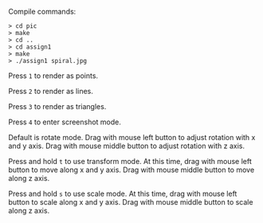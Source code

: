Compile commands:
```shell
> cd pic
> make
> cd ..
> cd assign1
> make
> ./assign1 spiral.jpg
```

Press `1` to render as points.

Press `2` to render as lines.

Press `3` to render as triangles.

Press `4` to enter screenshot mode.

Default is rotate mode. Drag with mouse left button to adjust rotation with x and y axis. Drag with mouse middle button to adjust rotation with z axis.

Press and hold `t` to use transform mode. At this time, drag with mouse left button to move along x and y axis. Drag with mouse middle button to move along z axis.

Press and hold `s` to use scale mode. At this time, drag with mouse left button to scale along x and y axis. Drag with mouse middle button to scale along z axis.